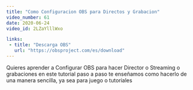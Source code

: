 ```yaml
---
title: "Como Configuracion OBS para Directos y Grabacion"
video_number: 61
date: 2020-06-24
video_id: 2LZaYlllWxo

links:
 - title: "Descarga OBS"
   url: "https://obsproject.com/es/download"
---
```


Quieres aprender a Configurar OBS para hacer Director o Streaming o grabaciones en este tutorial paso a paso te enseñamos como hacerlo de una manera sencilla, ya sea para juego o tutoriales
